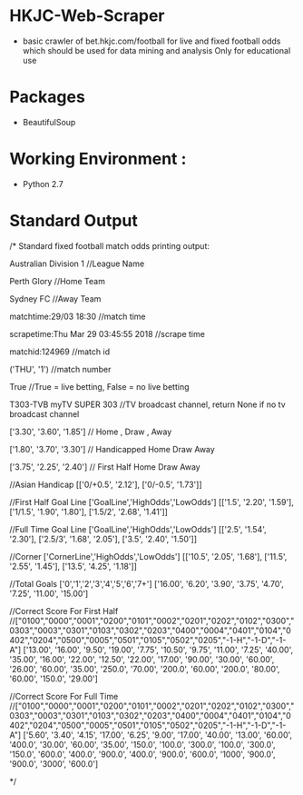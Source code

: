 # HKJC-Web-Scraper
- basic crawler of bet.hkjc.com/football for live and fixed football odds which should be used for data mining and analysis
  Only for educational use 

# Packages 
- BeautifulSoup

# Working Environment : 
- Python 2.7

# Standard Output
/*
Standard fixed football match odds printing output:


Australian Division 1               //League Name

Perth Glory                         //Home Team 

Sydney FC                           //Away Team

matchtime:29/03 18:30               //match time

scrapetime:Thu Mar 29 03:45:55 2018 //scrape time

matchid:124969                      //match id

('THU', '1')                        //match number

True                                //True = live betting, False = no live betting

T303-TVB myTV SUPER 303             //TV broadcast channel, return None if no tv broadcast channel

['3.30', '3.60', '1.85']            // Home , Draw , Away

['1.80', '3.70', '3.30']            // Handicapped Home Draw Away

['3.75', '2.25', '2.40']            // First Half Home Draw Away

//Asian Handicap 
[['0/+0.5', '2.12'], ['0/-0.5', '1.73']] 

//First Half Goal Line ['GoalLine','HighOdds','LowOdds']
[['1.5', '2.20', '1.59'], ['1/1.5', '1.90', '1.80'], ['1.5/2', '2.68', '1.41']]

//Full Time Goal Line  ['GoalLine','HighOdds','LowOdds']
[['2.5', '1.54', '2.30'], ['2.5/3', '1.68', '2.05'], ['3.5', '2.40', '1.50']]

//Corner  ['CornerLine','HighOdds','LowOdds']
[['10.5', '2.05', '1.68'], ['11.5', '2.55', '1.45'], ['13.5', '4.25', '1.18']]

//Total Goals ['0','1','2','3','4','5','6','7+']
['16.00', '6.20', '3.90', '3.75', '4.70', '7.25', '11.00', '15.00']

//Correct Score For First Half 
//["0100","0000","0001","0200","0101","0002","0201","0202","0102","0300","0303","0003","0301","0103","0302","0203","0400","0004","0401","0104","0402","0204","0500","0005","0501","0105","0502","0205","-1-H","-1-D","-1-A"]
['13.00', '16.00', '9.50', '19.00', '7.75', '10.50', '9.75', '11.00', '7.25', '40.00', '35.00', '16.00', '22.00', '12.50', '22.00', '17.00', '90.00', '30.00', '60.00', '26.00', '60.00', '35.00', '250.0', '70.00', '200.0', '60.00', '200.0', '80.00', '60.00', '150.0', '29.00']

//Correct Score For Full Time
//["0100","0000","0001","0200","0101","0002","0201","0202","0102","0300","0303","0003","0301","0103","0302","0203","0400","0004","0401","0104","0402","0204","0500","0005","0501","0105","0502","0205","-1-H","-1-D","-1-A"]
['5.60', '3.40', '4.15', '17.00', '6.25', '9.00', '17.00', '40.00', '13.00', '60.00', '400.0', '30.00', '60.00', '35.00', '150.0', '100.0', '300.0', '100.0', '300.0', '150.0', '600.0', '400.0', '900.0', '400.0', '900.0', '600.0', '1000', '900.0', '900.0', '3000', '600.0']




*/

 
